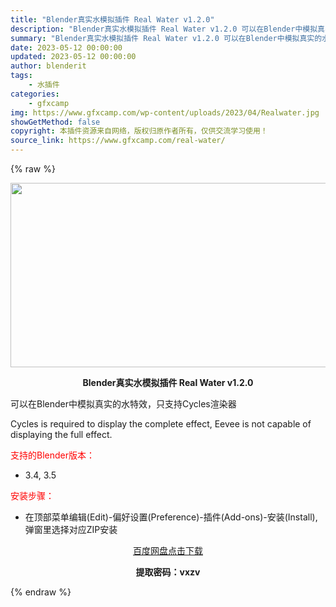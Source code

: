 ```yaml
---
title: "Blender真实水模拟插件 Real Water v1.2.0"
description: "Blender真实水模拟插件 Real Water v1.2.0 可以在Blender中模拟真实的水特效，只支持Cycles渲染器 Cycles is required to display the ..."
summary: "Blender真实水模拟插件 Real Water v1.2.0 可以在Blender中模拟真实的水特效，只支持Cycles渲染器 Cycles is required to display the ..."
date: 2023-05-12 00:00:00
updated: 2023-05-12 00:00:00
author: blenderit
tags: 
    - 水插件
categories:
    - gfxcamp
img: https://www.gfxcamp.com/wp-content/uploads/2023/04/Realwater.jpg
showGetMethod: false
copyright: 本插件资源来自网络，版权归原作者所有，仅供交流学习使用！
source_link: https://www.gfxcamp.com/real-water/
---
```


{% raw %}
<div><p><img decoding="async" class="aligncenter size-full wp-image-111966" src="https://www.gfxcamp.com/wp-content/uploads/2023/04/Realwater.jpg" data-src="https://www.gfxcamp.com/wp-content/uploads/2023/04/Realwater.jpg" alt="" width="590" height="295" data-srcset="https://www.gfxcamp.com/wp-content/uploads/2023/04/Realwater.jpg 590w, https://www.gfxcamp.com/wp-content/uploads/2023/04/Realwater-150x75.jpg 150w" data-sizes="(max-width: 590px) 100vw, 590px"></p><p style="text-align: center;"><strong>Blender真实水模拟插件 Real Water v1.2.0</strong></p><p>可以在Blender中模拟真实的水特效，只支持Cycles渲染器</p><p>Cycles is required to display the complete effect, Eevee is not capable of displaying the full effect.</p><p style="text-align: left;"><span style="color: #ff0000;">支持的Blender版本：</span></p><ul>
<li>3.4, 3.5</li>
</ul><p style="text-align: left;"><span style="color: #ff0000;">安装步骤：</span></p><ul>
<li>在顶部菜单编辑(Edit)-偏好设置(Preference)-插件(Add-ons)-安装(Install),弹窗里选择对应ZIP安装</li>
</ul><p style="text-align: center;"><a class="maxbutton-3 maxbutton maxbutton-baidu" target="_blank" rel="noopener" href="https://pan.baidu.com/s/1132fICfBxQIjaspohUuAlA?pwd=vxzv"><span class="mb-text">百度网盘点击下载</span></a></p><p style="text-align: center;"><strong>提取密码：vxzv</strong></p></div>
<div style="display: none">gfxcamp</div>
{% endraw %}